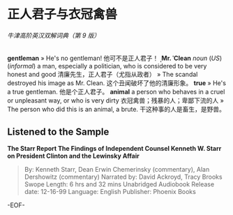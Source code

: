 # 正人君子与衣冠禽兽

###### 牛津高阶英汉双解词典（第 9 版）
**gentleman**
» He's no gentleman! 他可不是正人君子！
**ˌMr. ˈClean**
*noun* (*US*) (*informal*)
a man, especially a politician, who is considered to be very honest and good 清廉先生，正人君子（尤指从政者）
» The scandal destroyed his image as Mr. Clean. 这个丑闻破坏了他的清廉形象。
**true**
» He's a true gentleman. 他是个正人君子。
**animal**
a person who behaves in a cruel or unpleasant way, or who is very dirty 衣冠禽兽；残暴的人；卑鄙下流的人
» The person who did this is an animal, a brute. 干这种事的人是畜生，是野兽。


## Listened to the Sample
**The Starr Report
The Findings of Independent Counsel Kenneth W. Starr on President Clinton and the Lewinsky Affair**
>By: Kenneth Starr, Dean Erwin Chemerinsky (commentary), Alan Dershowitz (commentary)
Narrated by: David Ackroyd, Tracy Brooks Swope
Length: 6 hrs and 32 mins
Unabridged Audiobook
Release date: 12-16-99
Language: English
Publisher: Phoenix Books

-EOF-
